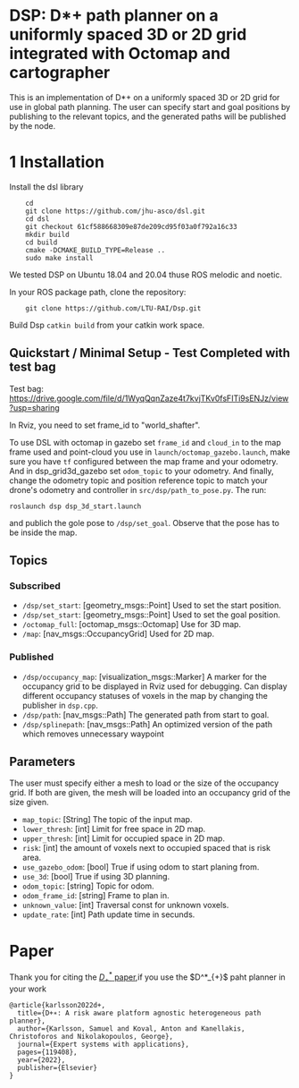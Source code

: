 # DSP: D*+ path planner on a uniformly spaced 3D or 2D grid integrated with Octomap and cartographer

This is an implementation of D*+ on a uniformly spaced 3D or 2D grid for use in global path planning. The user can specify start and goal positions by publishing to the relevant topics, and the generated paths will be published by the node.

# 1 Installation

Install the dsl library
```
    cd 
    git clone https://github.com/jhu-asco/dsl.git
    cd dsl
    git checkout 61cf588668309e87de209cd95f03a0f792a16c33
    mkdir build
    cd build
    cmake -DCMAKE_BUILD_TYPE=Release ..
    sudo make install
```
We tested DSP on Ubuntu 18.04 and 20.04 thuse ROS melodic and noetic.


In your ROS package path, clone the repository:
```
    git clone https://github.com/LTU-RAI/Dsp.git
```

Build Dsp `catkin build` from your catkin work space.

## Quickstart / Minimal Setup - Test Completed with test bag

Test bag: https://drive.google.com/file/d/1WyqQqnZaze4t7kvjTKv0fsFITi9sENJz/view?usp=sharing

In Rviz, you need to set frame_id to "world_shafter".

To use DSL with octomap in gazebo set `frame_id` and `cloud_in` to the map frame used and point-cloud you use in `launch/octomap_gazebo.launch`, make sure you have `tf` configured between the map frame and your odometry. And in dsp_grid3d_gazebo set `odom_topic` to your odometry. And finally, change the odometry topic and position reference topic to match your drone's odometry and controller in `src/dsp/path_to_pose.py`.
The run:
```
roslaunch dsp dsp_3d_start.launch
```
and publich the gole pose to `/dsp/set_goal`.
Observe that the pose has to be inside the map.


## Topics
### Subscribed
* `/dsp/set_start`: [geometry_msgs::Point] Used to set the start position.
* `/dsp/set_start`: [geometry_msgs::Point] Used to set the goal position.
* `/octomap_full`: [octomap_msgs::Octomap] Use for 3D map.
* `/map`: [nav_msgs::OccupancyGrid] Used for 2D map.

### Published 
* `/dsp/occupancy_map`: [visualization_msgs::Marker] A marker for the occupancy grid to be displayed in Rviz used for debugging. Can display different occupancy statuses of voxels in the map by changing the publisher in `dsp.cpp`.
* `/dsp/path`: [nav_msgs::Path] The generated path from start to goal.
* `/dsp/splinepath`: [nav_msgs::Path] An optimized version of the path which removes unnecessary waypoint


## Parameters
The user must specify either a mesh to load or the size of the occupancy grid.  If both are given, the mesh will be loaded into an occupancy grid of the size given.

* `map_topic`: [String] The topic of the input map.
* `lower_thresh`: [int] Limit for free space in 2D map.
* `upper_thresh`: [int] Limit for occupied space in 2D map.
* `risk`: [int] the amount of voxels next to occupied spaced that is risk area.
* `use_gazebo_odom`: [bool] True if using odom to start planing from.
* `use_3d`: [bool] True if using 3D planning.
* `odom_topic`: [string] Topic for odom.
* `odom_frame_id`: [string] Frame to plan in.
* `unknown_value`: [int] Traversal const for unknown voxels.
* `update_rate`: [int] Path update time in secunds.


# Paper
Thank you for citing the [$D^*_{+}$ paper]([https://arxiv.org/abs/2112.05563](https://www.sciencedirect.com/science/article/pii/S0957417422024277)),if you use the $D^*_{+}$ paht planner in your work
```
@article{karlsson2022d+,
  title={D+∗: A risk aware platform agnostic heterogeneous path planner},
  author={Karlsson, Samuel and Koval, Anton and Kanellakis, Christoforos and Nikolakopoulos, George},
  journal={Expert systems with applications},
  pages={119408},
  year={2022},
  publisher={Elsevier}
}

```
